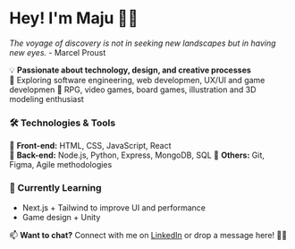 # Hey! I'm Maju 👋✨  
*The voyage of discovery is not in seeking new landscapes but in having new eyes.* - Marcel Proust

💡 **Passionate about technology, design, and creative processes**  
🚀 Exploring software engineering, web developmen, UX/UI and game developmen
🎲 RPG, video games, board games, illustration and 3D modeling enthusiast   

### 🛠️ Technologies & Tools  
🔹 **Front-end:** HTML, CSS, JavaScript, React  
🔹 **Back-end:** Node.js, Python, Express, MongoDB, SQL
🔹 **Others:** Git, Figma, Agile methodologies

### 🌱 Currently Learning  
- Next.js + Tailwind to improve UI and performance  
- Game design + Unity

📫 **Want to chat?** Connect with me on [LinkedIn](#www.linkedin.com/in/mara-júlia-ávila-553154249)  or drop a message here! 🚀✨
<!--
**emiyablake/emiyablake** is a ✨ _special_ ✨ repository because its `README.md` (this file) appears on your GitHub profile.

Here are some ideas to get you started:

- 🔭 I’m currently working on ...
- 🌱 I’m currently learning ...
- 👯 I’m looking to collaborate on ...
- 🤔 I’m looking for help with ...
- 💬 Ask me about ...
- 📫 How to reach me: ...
- 😄 Pronouns: ...
- ⚡ Fun fact: ...
-->

